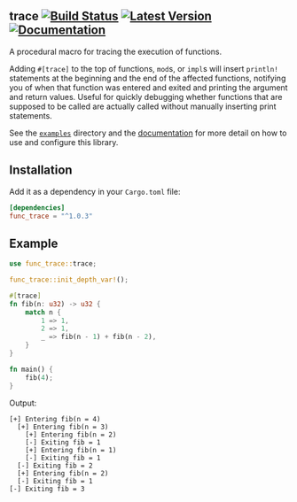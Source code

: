 trace
[![Build Status](https://img.shields.io/travis/gsingh93/trace/master)](https://travis-ci.org/gsingh93/trace)
[![Latest Version](https://img.shields.io/crates/v/trace.svg)](https://crates.io/crates/trace)
[![Documentation](https://docs.rs/trace/badge.svg)](https://docs.rs/trace)
-----

A procedural macro for tracing the execution of functions.

Adding `#[trace]` to the top of functions, `mod`s, or `impl`s will insert `println!` statements at the beginning and the end of the affected functions, notifying you of when that function was entered and exited and printing the argument and return values. Useful for quickly debugging whether functions that are supposed to be called are actually called without manually inserting print statements.

See the [`examples`](examples/) directory and the [documentation](https://docs.rs/trace) for more detail on how to use and configure this library.

## Installation

Add it as a dependency in your `Cargo.toml` file:

```toml
[dependencies]
func_trace = "^1.0.3"
```

## Example

```rust
use func_trace::trace;

func_trace::init_depth_var!();

#[trace]
fn fib(n: u32) -> u32 {
    match n {
        1 => 1,
        2 => 1,
        _ => fib(n - 1) + fib(n - 2),
    }
}

fn main() {
    fib(4);
}
```

Output:
```
[+] Entering fib(n = 4)
  [+] Entering fib(n = 3)
    [+] Entering fib(n = 2)
    [-] Exiting fib = 1
    [+] Entering fib(n = 1)
    [-] Exiting fib = 1
  [-] Exiting fib = 2
  [+] Entering fib(n = 2)
  [-] Exiting fib = 1
[-] Exiting fib = 3
```
